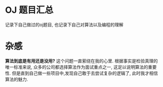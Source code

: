 OJ 题目汇总
===============

记录下自己做过的oj题目, 也记录下自己对算法以及编程的理解




杂感
=================

**算法到底是有用还是没用?** 这个问题一直萦绕在我的心里. 根据事实是检验真理的唯一标准来说, 众多的公司都选择算法作为面试重点之一, 这足以说明算法的重要性. 但是直到自己做一些项目中,发现自己敢于去尝试复杂的逻辑了, 此时我才相信算法的魅力. 
